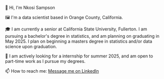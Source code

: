👋 Hi, I'm Nkosi Sampson

🖼️ I'm a data scientist based in Orange County, California.

🎓 I am currently a senior at California State University, Fullerton. I am pursuing a bachelor's degree in statistics, and am planning on graduating in May 2025. I plan on beginning a masters degree in statistics and/or data science upon graduation. 

💼 I am actively looking for a internship for summer 2025, and am open to part-time work as I pursue my degrees. 

📫 How to reach me: [Message me on LinkedIn](https://www.linkedin.com/in/nkosi-sampson-3335b725a/)

